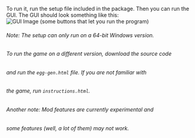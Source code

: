 To run it, run the setup file included in the package. Then you can run the GUI.
The GUI should look something like this:
![GUI Image (some buttons that let you run the program)](https://i.imgur.com/Cc4A7sh.png)

###### Note: The setup can only run on a 64-bit Windows version.
###### To run the game on a different version, download the source code
###### and run the `egg-gen.html` file. If you are not familiar with
###### the game, run `instructions.html`.

###### Another note: Mod features are currently experimental and
###### some features (well, a lot of them) may not work.
